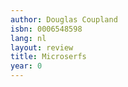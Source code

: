```yaml
---
author: Douglas Coupland
isbn: 0006548598
lang: nl
layout: review
title: Microserfs
year: 0
---
```

